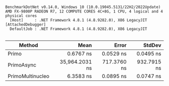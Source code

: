 ```

BenchmarkDotNet v0.14.0, Windows 10 (10.0.19045.5131/22H2/2022Update)
AMD FX-9800P RADEON R7, 12 COMPUTE CORES 4C+8G, 1 CPU, 4 logical and 4 physical cores
  [Host]     : .NET Framework 4.8.1 (4.8.9282.0), X86 LegacyJIT [AttachedDebugger]
  DefaultJob : .NET Framework 4.8.1 (4.8.9282.0), X86 LegacyJIT


```
| Method           | Mean           | Error       | StdDev      |
|----------------- |---------------:|------------:|------------:|
| Primo            |      0.6767 ns |   0.0529 ns |   0.0495 ns |
| PrimoAsync       | 35,964.2031 ns | 717.3760 ns | 932.7915 ns |
| PrimoMultinucleo |      6.3583 ns |   0.0895 ns |   0.0747 ns |
